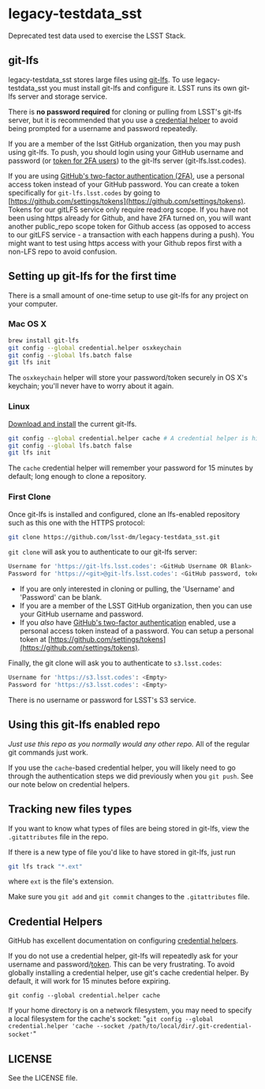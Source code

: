 legacy-testdata_sst
===================

Deprecated test data used to exercise the LSST Stack.

git-lfs
-------

legacy-testdata_sst stores large files using [git-lfs](https://git-lfs.github.com/). To use legacy-testdata_sst you must install git-lfs and configure it. LSST runs its own git-lfs server and storage service.

There is **no password required** for cloning or pulling from LSST's git-lfs server, but it is recommended that you use a [credential helper](https://help.github.com/articles/caching-your-github-password-in-git/) to avoid being prompted for a username and password repeatedly.

If you are a member of the lsst GitHub organization, then you may push using git-lfs. To push, you should login using your GitHub username and password (or [token for 2FA users](#token)) to the git-lfs server (git-lfs.lsst.codes).

If you are using [GitHub's two-factor authentication (2FA)](https://help.github.com/articles/about-two-factor-authentication/), use a personal access token instead of your GitHub password.
You can create a token specifically for `git-lfs.lsst.codes` by going to [https://github.com/settings/tokens](https://github.com/settings/tokens). Tokens for our gitLFS service only require read:org scope. If you have not been using https already for Github, and have 2FA turned on, you will want another public_repo scope token for Github access (as opposed to access to our gitLFS service - a transaction with each happens during a push). You might want to test using https access with your Github repos first with a non-LFS repo to avoid confusion. 


Setting up git-lfs for the first time
-------------------------------------

There is a small amount of one-time setup to use git-lfs for any project on your computer.

### Mac OS X

```bash
brew install git-lfs
git config --global credential.helper osxkeychain
git config --global lfs.batch false
git lfs init
```

The ``osxkeychain`` helper will store your password/token securely in OS X's keychain; you'll never have to worry about it again.

### Linux

[Download and install](https://github.com/github/git-lfs/releases/tag/v1.0.0) the current git-lfs.

```bash
git config --global credential.helper cache # A credential helper is highly recommended.
git config --global lfs.batch false
git lfs init
```

The ``cache`` credential helper will remember your password for 15 minutes by default; long enough to clone a repository.

### First Clone

Once git-lfs is installed and configured, clone an lfs-enabled repository such as this one with the HTTPS protocol:

```bash
git clone https://github.com/lsst-dm/legacy-testdata_sst.git
```

`git clone` will ask you to authenticate to our git-lfs server:

```bash
Username for 'https://git-lfs.lsst.codes': <GitHub Username OR Blank>
Password for 'https://<git>@git-lfs.lsst.codes': <GitHub password, token OR Blank>
```

* If you are only interested in cloning or pulling, the 'Username' and 'Password' can be blank.
* If you are a member of the LSST GitHub organization, then you can use your GitHub username and password.
* If you *also* have [GitHub's two-factor authentication](https://help.github.com/articles/about-two-factor-authentication/) enabled, use a personal access token instead of a password. You can setup a personal token at [https://github.com/settings/tokens](https://github.com/settings/tokens).

Finally, the git clone will ask you to authenticate to `s3.lsst.codes`:

```bash
Username for 'https://s3.lsst.codes': <Empty>
Password for 'https://s3.lsst.codes': <Empty>
```

There is no username or password for LSST's S3 service.

Using this git-lfs enabled repo
-------------------------------

*Just use this repo as you normally would any other repo.*
All of the regular git commands just work.

If you use the ``cache``-based credential helper, you will likely need to go through the authentication steps we did previously when you ``git push``.
See our note below on credential helpers.

Tracking new files types
------------------------

If you want to know what types of files are being stored in git-lfs, view the ``.gitattributes`` file in the repo.

If there is a new type of file you'd like to have stored in git-lfs, just run

```bash
git lfs track "*.ext"
```

where ``ext`` is the file's extension.

Make sure you ``git add`` and ``git commit`` changes to the ``.gitattributes`` file.


<a href="cred-helpers"></a>Credential Helpers
---------------------------------------------

GitHub has excellent documentation on configuring [credential helpers](https://help.github.com/articles/caching-your-github-password-in-git/).

If you do not use a credential helper, git-lfs will repeatedly ask for your username and password/[token](#token). This can be very frustrating. To avoid globally installing a credential helper, use git's cache credential helper. By default, it will work for 15 minutes before expiring.

```
git config --global credential.helper cache
```

If your home directory is on a network filesystem, you may need to specify a local filesystem for the cache's socket: "`git config --global credential.helper 'cache --socket /path/to/local/dir/.git-credential-socket'`"


LICENSE
-------

See the LICENSE file.

